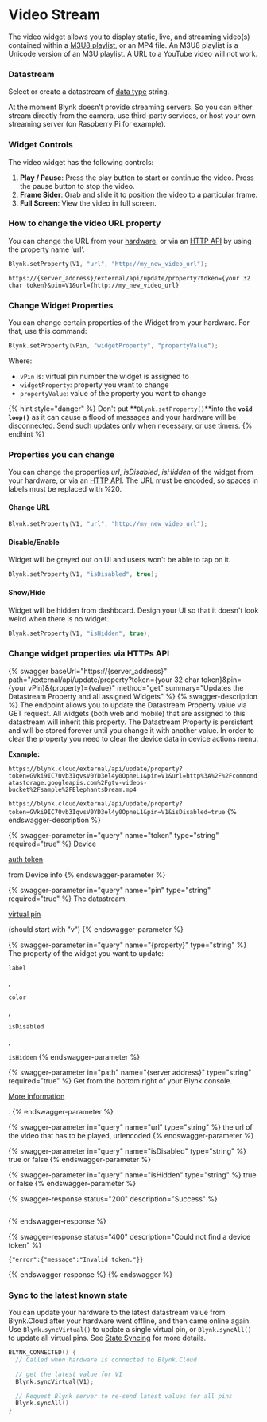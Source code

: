 # Video Stream

The video widget allows you to display static, live, and streaming video(s) contained within a [M3U8 playlist](https://www.rfc-editor.org/rfc/rfc8216.html), or an MP4 file. An M3U8 playlist is a Unicode version of an M3U playlist. A URL to a YouTube video will not work.

### Datastream

Select or create a datastream of [data type](../../blynk.console/templates/datastreams/datastreams-common-settings/data-type.md) string.

At the moment Blynk doesn't provide streaming servers. So you can either stream directly from the camera, use third-party services, or host your own streaming server (on Raspberry Pi for example).

### Widget Controls

The video widget has the following controls:

1. **Play / Pause**:  Press the play button to start or continue the video.  Press the pause button to stop the video. &#x20;
2. **Frame Sider**:  Grab and slide it to position the video to a particular frame. &#x20;
3. **Full Screen**:  View the video in full screen.&#x20;

### How to change the video URL property

You can change the URL from your [hardware](../../blynk.edgent-firmware-api/widget-properties.md), or via an [HTTP API](../../blynk.cloud/update-property.md) by using the property name ‘url’.

```cpp
Blynk.setProperty(V1, "url", "http://my_new_video_url");
```

```
https://{server_address}/external/api/update/property?token={your 32 char token}&pin=V1&url={http://my_new_video_url}
```

### Change Widget Properties

You can change certain properties of the Widget from your hardware. For that, use this command:

```cpp
Blynk.setProperty(vPin, "widgetProperty", "propertyValue"); 
```

Where:&#x20;

* `vPin` is: virtual pin number the widget is assigned to
* `widgetProperty`: property you want to change
* `propertyValue`: value of the property you want to change

{% hint style="danger" %}
Don't put **`Blynk.setProperty()`**into the **`void loop()`** as it can cause a flood of messages and your hardware will be disconnected. Send such updates only when necessary, or use timers.
{% endhint %}

### Properties you can change

You can change the properties _url_, _isDisabled_, _isHidden_ of the widget from your hardware, or via an [HTTP API](broken-reference). The URL must be encoded, so spaces in labels must be replaced with %20.&#x20;

#### **Change URL**

```cpp
Blynk.setProperty(V1, "url", "http://my_new_video_url");
```

#### **Disable/Enable**

Widget will be greyed out on UI and users won't be able to tap on it.

```cpp
Blynk.setProperty(V1, "isDisabled", true);
```

#### **Show/Hide**

Widget will be hidden from dashboard. Design your UI so that it doesn't look weird when there is no widget.

```cpp
Blynk.setProperty(V1, "isHidden", true);
```



### Change widget properties via HTTPs API

{% swagger baseUrl="https://{server_address}" path="/external/api/update/property?token={your 32 char token}&pin={your vPin}&{property}={value}" method="get" summary="Updates the Datastream Property and all assigned Widgets" %}
{% swagger-description %}
The endpoint allows you to update the Datastream Property value via GET request. All widgets (both web and mobile) that are assigned to this datastream will inherit this property. The Datastream Property is persistent and will be stored forever until you change it with another value. In order to clear the property you need to clear the device data in device actions menu.

**Example:**

`https://blynk.cloud/external/api/update/property?token=GVki9IC70vb3IqvsV0YD3el4y0OpneL1&pin=V1&url=http%3A%2F%2Fcommondatastorage.googleapis.com%2Fgtv-videos-bucket%2Fsample%2FElephantsDream.mp4`

`https://blynk.cloud/external/api/update/property?token=GVki9IC70vb3IqvsV0YD3el4y0OpneL1&pin=V1&isDisabled=true`
{% endswagger-description %}

{% swagger-parameter in="query" name="token" type="string" required="true" %}
Device 

[auth token](../../concepts/device.md#authtoken)

 from Device info
{% endswagger-parameter %}

{% swagger-parameter in="query" name="pin" type="string" required="true" %}
The datastream 

[virtual pin](../../blynk.console/templates/datastreams/virtual-pin.md)

 (should start with "v")
{% endswagger-parameter %}

{% swagger-parameter in="query" name="{property}" type="string" %}
The property of the widget you want to update: 

`label`

, 

`color`

, 

`isDisabled`

, 

`isHidden`
{% endswagger-parameter %}

{% swagger-parameter in="path" name="{server address}" type="string" required="true" %}
Get from the bottom right of your Blynk console. 

[More information](../../blynk.cloud/troubleshooting.md)

.
{% endswagger-parameter %}

{% swagger-parameter in="query" name="url" type="string" %}
the url of the video that has to be played, urlencoded
{% endswagger-parameter %}

{% swagger-parameter in="query" name="isDisabled" type="string" %}
true or false
{% endswagger-parameter %}

{% swagger-parameter in="query" name="isHidden" type="string" %}
true or false
{% endswagger-parameter %}

{% swagger-response status="200" description="Success" %}
```
```
{% endswagger-response %}

{% swagger-response status="400" description="Could not find a device token" %}
```
{"error":{"message":"Invalid token."}}
```
{% endswagger-response %}
{% endswagger %}

### **Sync to the latest known state**&#x20;

You can update your hardware to the latest datastream value from Blynk.Cloud after your hardware went offline, and then came online again. Use `Blynk.syncVirtual()` to update a single virtual pin, or `Blynk.syncAll()` to update all virtual pins. See [State Syncing](../../blynk.edgent-firmware-api/state-syncing.md) for more details.

```cpp
BLYNK_CONNECTED() { 
  // Called when hardware is connected to Blynk.Cloud  

  // get the latest value for V1
  Blynk.syncVirtual(V1); 

  // Request Blynk server to re-send latest values for all pins
  Blynk.syncAll()
}
```
